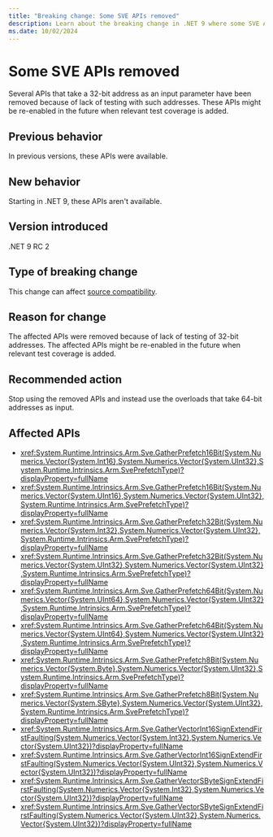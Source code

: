 ```yaml
---
title: "Breaking change: Some SVE APIs removed"
description: Learn about the breaking change in .NET 9 where some SVE APIs that take 32-bit address have been removed.
ms.date: 10/02/2024
---
```

# Some SVE APIs removed

Several APIs that take a 32-bit address as an input parameter have been removed because of lack of testing with such addresses. These APIs might be re-enabled in the future when relevant test coverage is added.

## Previous behavior

In previous versions, these APIs were available.

## New behavior

Starting in .NET 9, these APIs aren't available.

## Version introduced

.NET 9 RC 2

## Type of breaking change

This change can affect [source compatibility](../../categories.md#source-compatibility).

## Reason for change

The affected APIs were removed because of lack of testing of 32-bit addresses. The affected APIs might be re-enabled in the future when relevant test coverage is added.

## Recommended action

Stop using the removed APIs and instead use the overloads that take 64-bit addresses as input.

## Affected APIs

- <xref:System.Runtime.Intrinsics.Arm.Sve.GatherPrefetch16Bit(System.Numerics.Vector{System.Int16},System.Numerics.Vector{System.UInt32},System.Runtime.Intrinsics.Arm.SvePrefetchType)?displayProperty=fullName>
- <xref:System.Runtime.Intrinsics.Arm.Sve.GatherPrefetch16Bit(System.Numerics.Vector{System.UInt16},System.Numerics.Vector{System.UInt32},System.Runtime.Intrinsics.Arm.SvePrefetchType)?displayProperty=fullName>
- <xref:System.Runtime.Intrinsics.Arm.Sve.GatherPrefetch32Bit(System.Numerics.Vector{System.Int32},System.Numerics.Vector{System.UInt32},System.Runtime.Intrinsics.Arm.SvePrefetchType)?displayProperty=fullName>
- <xref:System.Runtime.Intrinsics.Arm.Sve.GatherPrefetch32Bit(System.Numerics.Vector{System.UInt32},System.Numerics.Vector{System.UInt32},System.Runtime.Intrinsics.Arm.SvePrefetchType)?displayProperty=fullName>
- <xref:System.Runtime.Intrinsics.Arm.Sve.GatherPrefetch64Bit(System.Numerics.Vector{System.UInt64},System.Numerics.Vector{System.UInt32},System.Runtime.Intrinsics.Arm.SvePrefetchType)?displayProperty=fullName>
- <xref:System.Runtime.Intrinsics.Arm.Sve.GatherPrefetch64Bit(System.Numerics.Vector{System.UInt64},System.Numerics.Vector{System.UInt32},System.Runtime.Intrinsics.Arm.SvePrefetchType)?displayProperty=fullName>
- <xref:System.Runtime.Intrinsics.Arm.Sve.GatherPrefetch8Bit(System.Numerics.Vector{System.Byte},System.Numerics.Vector{System.UInt32},System.Runtime.Intrinsics.Arm.SvePrefetchType)?displayProperty=fullName>
- <xref:System.Runtime.Intrinsics.Arm.Sve.GatherPrefetch8Bit(System.Numerics.Vector{System.SByte},System.Numerics.Vector{System.UInt32},System.Runtime.Intrinsics.Arm.SvePrefetchType)?displayProperty=fullName>
- <xref:System.Runtime.Intrinsics.Arm.Sve.GatherVectorInt16SignExtendFirstFaulting(System.Numerics.Vector{System.Int32},System.Numerics.Vector{System.UInt32})?displayProperty=fullName>
- <xref:System.Runtime.Intrinsics.Arm.Sve.GatherVectorInt16SignExtendFirstFaulting(System.Numerics.Vector{System.UInt32},System.Numerics.Vector{System.UInt32})?displayProperty=fullName>
- <xref:System.Runtime.Intrinsics.Arm.Sve.GatherVectorSByteSignExtendFirstFaulting(System.Numerics.Vector{System.Int32},System.Numerics.Vector{System.UInt32})?displayProperty=fullName>
- <xref:System.Runtime.Intrinsics.Arm.Sve.GatherVectorSByteSignExtendFirstFaulting(System.Numerics.Vector{System.UInt32},System.Numerics.Vector{System.UInt32})?displayProperty=fullName>
